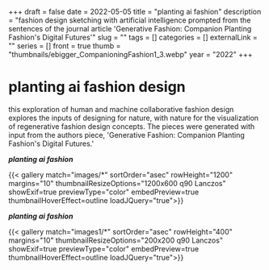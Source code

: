 +++ 
draft = false
date = 2022-05-05
title = "planting ai fashion"
description = "fashion design sketching with artificial intelligence prompted from the sentences of the journal article 'Generative Fashion: Companion Planting Fashion's Digital Futures'"
slug = "" 
tags = []
categories = []
externalLink = ""
series = []
front = true
thumb = "thumbnails/ebigger_CompanioningFashion1_3.webp"
year = "2022"
+++

# planting ai fashion design 

this exploration of human and machine collaborative fashion design explores the inputs of designing for nature, with nature for the visualization of regenerative fashion design concepts. The pieces were generated with input from the authors piece, 'Generative Fashion: Companion Planting Fashion's Digital Futures.' 

***planting ai fashion*** 


{{< gallery match="images/*" sortOrder="asec" rowHeight="1200" margins="10" thumbnailResizeOptions="1200x600 q90 Lanczos" showExif=true previewType="color" embedPreview=true thumbnailHoverEffect=outline loadJQuery="true">}}


***planting ai fashion*** 


{{< gallery match="images1/*" sortOrder="asec" rowHeight="400" margins="10" thumbnailResizeOptions="200x200 q90 Lanczos" showExif=true previewType="color" embedPreview=true thumbnailHoverEffect=outline loadJQuery="true">}}